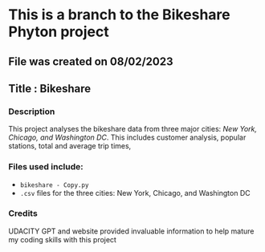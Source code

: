 # This is a branch to the Bikeshare Phyton project

## File was created on 08/02/2023

## Title : Bikeshare 

### Description
This project analyses the bikeshare data from three major cities: _New York, Chicago, and Washington DC_. This includes customer analysis, popular stations, total and average trip times, 

### Files used include:
 - `bikeshare - Copy.py`
 - `.csv` files for the three cities: New York, Chicago, and Washington DC

### Credits
UDACITY GPT and website provided invaluable information to help mature my coding skills with this project 
